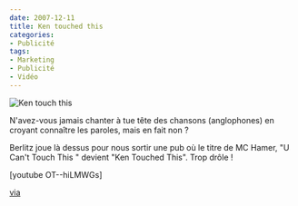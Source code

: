 ```yaml
---
date: 2007-12-11
title: Ken touched this
categories:
- Publicité
tags:
- Marketing
- Publicité
- Vidéo
---
```

<img src="https://dlgjp9x71cipk.cloudfront.net/2007/12/kentouchthis.png" alt="Ken touch this" />

N'avez-vous jamais chanter à tue tête des chansons (anglophones) en croyant connaître les paroles, mais en fait non ?

Berlitz joue là dessus pour nous sortir une pub où le titre de MC Hamer, "U Can't Touch This " devient "Ken Touched This". Trop drôle !

<!--more-->

[youtube OT--hiLMWGs]

<a href="https://www.marketing-alternatif.com/2007/12/11/berlitz-ken-touched-this/" title="Marketing alternatif">via</a>
